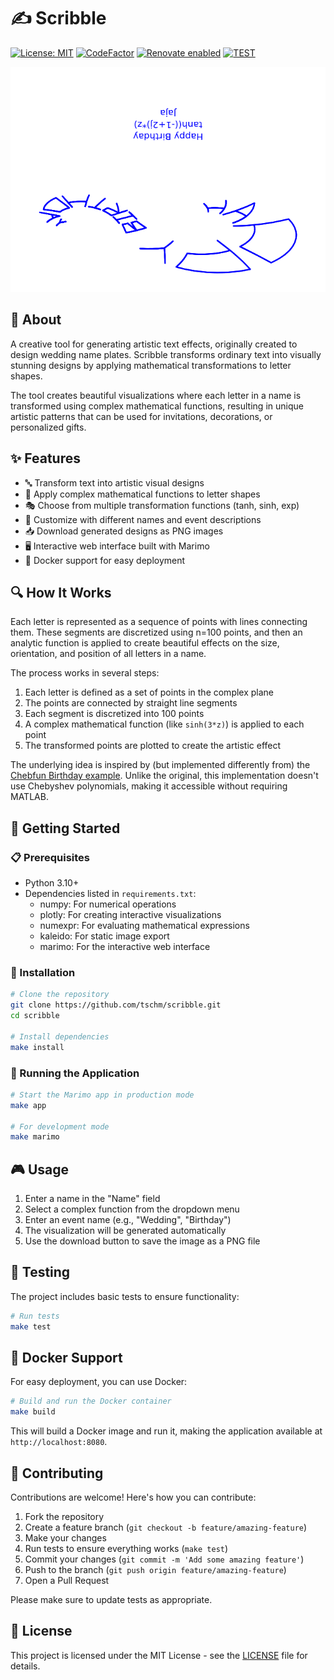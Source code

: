 # ✍️ Scribble

[![License: MIT](https://img.shields.io/badge/License-MIT-yellow.svg)](LICENSE)
[![CodeFactor](https://www.codefactor.io/repository/github/tschm/scribble/badge)](https://www.codefactor.io/repository/github/tschm/scribble)
[![Renovate enabled](https://img.shields.io/badge/renovate-enabled-brightgreen.svg)](https://github.com/renovatebot/renovate)
[![TEST](https://github.com/tschm/scribble/actions/workflows/test.yml/badge.svg)](https://github.com/tschm/scribble/actions/workflows/test.yml)

![Happy Birthday](Happy%20Birthday.png)

## 💫 About

A creative tool for generating artistic text effects,
originally created to design wedding name plates.
Scribble transforms ordinary text into visually
stunning designs by applying mathematical transformations to letter shapes.

The tool creates beautiful visualizations where each letter in a name is
transformed using complex mathematical functions, resulting in unique
artistic patterns that can be used for invitations, decorations, or
personalized gifts.

## ✨ Features

- 🔤 Transform text into artistic visual designs
- 🧮 Apply complex mathematical functions to letter shapes
- 🎭 Choose from multiple transformation functions (tanh, sinh, exp)
- 📝 Customize with different names and event descriptions
- 📥 Download generated designs as PNG images
- 🖥️ Interactive web interface built with Marimo
- 🐋 Docker support for easy deployment

## 🔍 How It Works

Each letter is represented as a sequence of points with lines connecting them.
These segments are discretized using n=100 points, and then an analytic
function is applied to create beautiful effects on the size, orientation,
and position of all letters in a name.

The process works in several steps:

1. Each letter is defined as a set of points in the complex plane
2. The points are connected by straight line segments
3. Each segment is discretized into 100 points
4. A complex mathematical function (like `sinh(3*z)`) is applied to each point
5. The transformed points are plotted to create the artistic effect

The underlying idea is inspired by (but implemented differently from)
the [Chebfun Birthday example](https://www.mathworks.com/matlabcentral/mlc-downloads/downloads/submissions/23972/versions/22/previews/chebfun/examples/fun/html/Birthday.html).
Unlike the original, this implementation doesn't use Chebyshev polynomials,
making it accessible without requiring MATLAB.

## 🚀 Getting Started

### 📋 Prerequisites

- Python 3.10+
- Dependencies listed in `requirements.txt`:
  - numpy: For numerical operations
  - plotly: For creating interactive visualizations
  - numexpr: For evaluating mathematical expressions
  - kaleido: For static image export
  - marimo: For the interactive web interface

### 🔧 Installation

```bash
# Clone the repository
git clone https://github.com/tschm/scribble.git
cd scribble

# Install dependencies
make install
```

### 🎨 Running the Application

```bash
# Start the Marimo app in production mode
make app

# For development mode
make marimo
```

## 🎮 Usage

1. Enter a name in the "Name" field
2. Select a complex function from the dropdown menu
3. Enter an event name (e.g., "Wedding", "Birthday")
4. The visualization will be generated automatically
5. Use the download button to save the image as a PNG file

## 🧪 Testing

The project includes basic tests to ensure functionality:

```bash
# Run tests
make test
```

## 🐳 Docker Support

For easy deployment, you can use Docker:

```bash
# Build and run the Docker container
make build
```

This will build a Docker image and run it, making the application
available at ``http://localhost:8080``.

## 🤝 Contributing

Contributions are welcome! Here's how you can contribute:

1. Fork the repository
2. Create a feature branch (`git checkout -b feature/amazing-feature`)
3. Make your changes
4. Run tests to ensure everything works (`make test`)
5. Commit your changes (`git commit -m 'Add some amazing feature'`)
6. Push to the branch (`git push origin feature/amazing-feature`)
7. Open a Pull Request

Please make sure to update tests as appropriate.

## 📄 License

This project is licensed under the MIT License - see
the [LICENSE](LICENSE) file for details.

